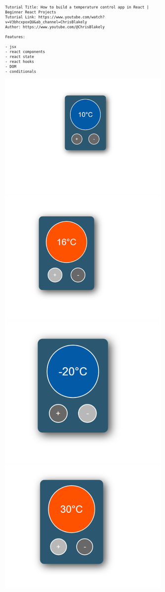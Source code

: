 ```
Tutorial Title: How to build a temperature control app in React | Beginner React Projects
Tutorial Link: https://www.youtube.com/watch?v=V3bhcxpoxQU&ab_channel=ChrisBlakely
Author: https://www.youtube.com/@ChrisBlakely

Features:

- jsx
- react components
- react state
- react hooks
- DOM
- conditionals

```

![main](image.png)
![second](image-1.png)
![thrid](image-2.png)
![fourth](image-3.png)

